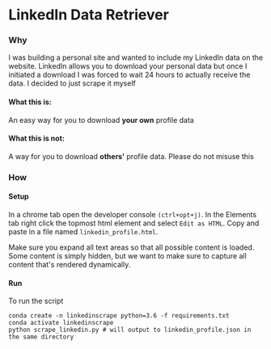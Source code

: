 # LinkedIn Data Retriever

### Why
I was building a personal site and wanted to include my LinkedIn
data on the website. LinkedIn allows you to download your personal data but once I
initiated a download I was forced to wait 24 hours to actually receive the data. I
decided to just scrape it myself

#### What this is:
An easy way for you to download **your own** profile data

#### What this is not:
A way for you to download **others'** profile data. Please do not misuse this

### How

#### Setup
In a chrome tab open the developer console `(ctrl+opt+j)`. 
In the Elements tab right click the topmost html element and select
`Edit as HTML`. Copy and paste in a file named `linkedin_profile.html`.

Make sure you expand all text areas so that all possible content is loaded.
Some content is simply hidden, but we want to make sure to capture all
content that's rendered dynamically.

#### Run
To run the script

```shell script
conda create -n linkedinscrape python=3.6 -f requirements.txt
conda activate linkedinscrape
python scrape_linkedin.py # will output to linkedin_profile.json in the same directory
```